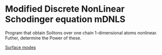 # Modified Discrete NonLinear Schodinger equation mDNLS

Program that obtain Solitons  over one chain 1-dimensional atoms nonlinear. Futher, determine  the Power of these.

[Surface modes](../mDNLS/blob/main/modeSurface2021-04-09.png)


